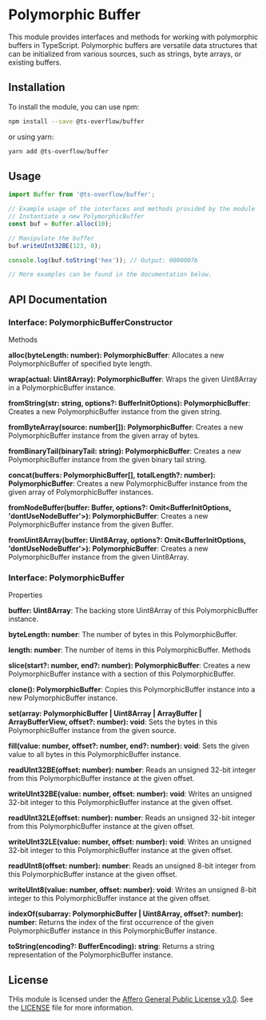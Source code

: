 # Polymorphic Buffer

This module provides interfaces and methods for working with polymorphic buffers in TypeScript. Polymorphic buffers are versatile data structures that can be initialized from various sources, such as strings, byte arrays, or existing buffers.


## Installation

To install the module, you can use npm:

```bash
npm install --save @ts-overflow/buffer
```

or using yarn:

```bash
yarn add @ts-overflow/buffer
```


## Usage

```typescript
import Buffer from '@ts-overflow/buffer';

// Example usage of the interfaces and methods provided by the module
// Instantiate a new PolymorphicBuffer
const buf = Buffer.alloc(10);

// Manipulate the buffer
buf.writeUInt32BE(123, 0);

console.log(buf.toString('hex')); // Output: 0000007b

// More examples can be found in the documentation below.
```


## API Documentation

### **Interface: PolymorphicBufferConstructor**

Methods

**alloc(byteLength: number): PolymorphicBuffer**: Allocates a new PolymorphicBuffer of specified byte length.

**wrap(actual: Uint8Array): PolymorphicBuffer**: Wraps the given Uint8Array in a PolymorphicBuffer instance.

**fromString(str: string, options?: BufferInitOptions): PolymorphicBuffer**: Creates a new PolymorphicBuffer instance from the given string.

**fromByteArray(source: number[]): PolymorphicBuffer**: Creates a new PolymorphicBuffer instance from the given array of bytes.

**fromBinaryTail(binaryTail: string): PolymorphicBuffer**: Creates a new PolymorphicBuffer instance from the given binary tail string.

**concat(buffers: PolymorphicBuffer[], totalLength?: number): PolymorphicBuffer**: Creates a new PolymorphicBuffer instance from the given array of PolymorphicBuffer instances.

**fromNodeBuffer(buffer: Buffer, options?: Omit<BufferInitOptions, 'dontUseNodeBuffer'>): PolymorphicBuffer**: Creates a new PolymorphicBuffer instance from the given Buffer.

**fromUint8Array(buffer: Uint8Array, options?: Omit<BufferInitOptions, 'dontUseNodeBuffer'>): PolymorphicBuffer**: Creates a new PolymorphicBuffer instance from the given Uint8Array.


### **Interface: PolymorphicBuffer**

Properties

**buffer: Uint8Array**: The backing store Uint8Array of this PolymorphicBuffer instance.

**byteLength: number**: The number of bytes in this PolymorphicBuffer.

**length: number**: The number of items in this PolymorphicBuffer.
Methods

**slice(start?: number, end?: number): PolymorphicBuffer**: Creates a new PolymorphicBuffer instance with a section of this PolymorphicBuffer.

**clone(): PolymorphicBuffer**: Copies this PolymorphicBuffer instance into a new PolymorphicBuffer instance.

**set(array: PolymorphicBuffer | Uint8Array | ArrayBuffer | ArrayBufferView, offset?: number): void**: Sets the bytes in this PolymorphicBuffer instance from the given source.

**fill(value: number, offset?: number, end?: number): void**: Sets the given value to all bytes in this PolymorphicBuffer instance.

**readUInt32BE(offset: number): number**: Reads an unsigned 32-bit integer from this PolymorphicBuffer instance at the given offset.

**writeUInt32BE(value: number, offset: number): void**: Writes an unsigned 32-bit integer to this PolymorphicBuffer instance at the given offset.

**readUInt32LE(offset: number): number**: Reads an unsigned 32-bit integer from this PolymorphicBuffer instance at the given offset.

**writeUInt32LE(value: number, offset: number): void**: Writes an unsigned 32-bit integer to this PolymorphicBuffer instance at the given offset.

**readUInt8(offset: number): number**: Reads an unsigned 8-bit integer from this PolymorphicBuffer instance at the given offset.

**writeUInt8(value: number, offset: number): void**: Writes an unsigned 8-bit integer to this PolymorphicBuffer instance at the given offset.

**indexOf(subarray: PolymorphicBuffer | Uint8Array, offset?: number): number**: Returns the index of the first occurrence of the given PolymorphicBuffer instance in this PolymorphicBuffer instance.

**toString(encoding?: BufferEncoding): string**: Returns a string representation of the PolymorphicBuffer instance.


## License

THis module is licensed under the [Affero General Public License v3.0](https://fsf.org/agpl-3.0.html). See the [LICENSE](./LICENSE) file for more information.
